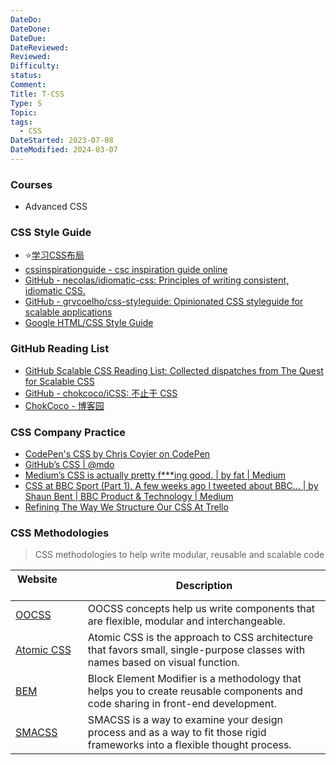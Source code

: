 ```yaml
---
DateDo: 
DateDone: 
DateDue: 
DateReviewed: 
Reviewed: 
Difficulty: 
status: 
Comment: 
Title: T-CSS
Type: S
Topic: 
tags:
  - CSS
DateStarted: 2023-07-08
DateModified: 2024-03-07
---
```

### Courses
- Advanced CSS
### CSS  Style Guide
- ⭐[学习CSS布局](https://zh.learnlayout.com/)
- [cssinspirationguide - csc inspiration guide online](https://csscoco.com/inspiration/#/./layout/holy-grail-layout.md)
- [GitHub - necolas/idiomatic-css: Principles of writing consistent, idiomatic CSS.](https://github.com/necolas/idiomatic-css)  
- [GitHub - grvcoelho/css-styleguide: Opinionated CSS styleguide for scalable applications](https://github.com/grvcoelho/css-styleguide)  
- [Google HTML/CSS Style Guide](https://google.github.io/styleguide/htmlcssguide.html)
### GitHub Reading List
- [GitHub Scalable CSS Reading List: Collected dispatches from The Quest for Scalable CSS](https://github.com/davidtheclark/scalable-css-reading-list)
- [GitHub - chokcoco/iCSS: 不止于 CSS](https://github.com/chokcoco/iCSS)
- [ChokCoco - 博客园](https://www.cnblogs.com/coco1s/)
### CSS Company Practice
- [CodePen's CSS by Chris Coyier on CodePen](https://codepen.io/chriscoyier/post/codepens-css)  
- [GitHub’s CSS | @mdo](https://markdotto.com/2014/07/23/githubs-css/)  
- [Medium’s CSS is actually pretty f\*\*\*ing good. | by fat | Medium](https://medium.com/@fat/mediums-css-is-actually-pretty-fucking-good-b8e2a6c78b06)  
- [CSS at BBC Sport (Part 1). A few weeks ago I tweeted about BBC… | by Shaun Bent | BBC Product & Technology | Medium](https://medium.com/bbc-product-technology/css-at-bbc-sport-part-1-bab546184e66)  
- [Refining The Way We Structure Our CSS At Trello](https://blog.trello.com/refining-the-way-we-structure-our-css-at-trello)
### CSS Methodologies
> CSS methodologies to help write modular, reusable and scalable code

| Website&nbsp; &nbsp; &nbsp; &nbsp; &nbsp; &nbsp; &nbsp; &nbsp; &nbsp; &nbsp; &nbsp; &nbsp; &nbsp; &nbsp; | Description                                                                                                                     |
| -------------------------------------------------------------------------------------------------------- | ------------------------------------------------------------------------------------------------------------------------------- |
| [OOCSS](http://oocss.org/)                                                                               | OOCSS concepts help us write components that are flexible, modular and interchangeable.                                         |
| [Atomic CSS](https://acss.io/)                                                                           | Atomic CSS is the approach to CSS architecture that favors small, single-purpose classes with names based on visual function.   |
| [BEM](http://getbem.com/)                                                                                | Block Element Modifier is a methodology that helps you to create reusable components and code sharing in front-end development. |
| [SMACSS](http://smacss.com/)                                                                             | SMACSS is a way to examine your design process and as a way to fit those rigid frameworks into a flexible thought process.      |
